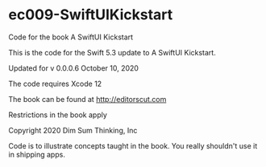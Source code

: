 # ec009-SwiftUIKickstart
Code for the book A SwiftUI Kickstart



This is the code for the Swift 5.3 update to  A SwiftUI Kickstart.

Updated for v 0.0.0.6 October 10, 2020

The code requires Xcode 12

The book can be found at http://editorscut.com 

Restrictions in the book apply

Copyright 2020 Dim Sum Thinking, Inc

Code is to illustrate concepts taught in the book. You really shouldn't use it in shipping apps.
